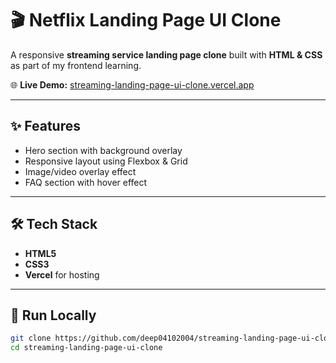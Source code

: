 # 🎬 Netflix Landing Page UI Clone

A responsive **streaming service landing page clone** built with **HTML & CSS** as part of my frontend learning.

🌐 **Live Demo:** [streaming-landing-page-ui-clone.vercel.app](https://streaming-landing-page-ui-clone.vercel.app/)

---

## ✨ Features
- Hero section with background overlay
- Responsive layout using Flexbox & Grid
- Image/video overlay effect
- FAQ section with hover effect

---

## 🛠️ Tech Stack
- **HTML5**
- **CSS3**
- **Vercel** for hosting

---

## 🚀 Run Locally
```bash
git clone https://github.com/deep04102004/streaming-landing-page-ui-clone.git
cd streaming-landing-page-ui-clone
